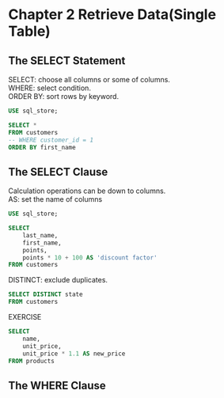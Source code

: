 # Chapter 2 Retrieve Data(Single Table)

## The SELECT Statement
SELECT: choose all columns or some of columns.  
WHERE: select condition.  
ORDER BY: sort rows by keyword.  
``` sql
USE sql_store;

SELECT *
FROM customers
-- WHERE customer_id = 1
ORDER BY first_name
```
## The SELECT Clause
Calculation operations can be down to columns.  
AS: set the name of columns
``` sql
USE sql_store;

SELECT 
	last_name,
    first_name,
    points,
    points * 10 + 100 AS 'discount factor'
FROM customers
```

DISTINCT: exclude duplicates.
``` sql
SELECT DISTINCT state
FROM customers
```

EXERCISE
``` sql
SELECT 
    name, 
    unit_price,
    unit_price * 1.1 AS new_price
FROM products
```

## The WHERE Clause
